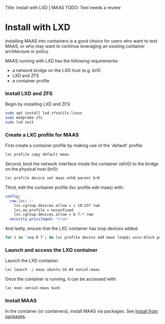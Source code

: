 Title: Install with LXD | MAAS
TODO:  Text needs a review


# Install with LXD

Installing MAAS into containers is a good choice for users who want to test
MAAS, or who may want to continue leveraging an existing container architecture
or policy. 

MAAS running with LXD has the following requirements:

- a network bridge on the LXD host (e.g. br0)
- LXD and ZFS
- a container profile

### Install LXD and ZFS

Begin by installing LXD and ZFS:

```bash
sudo apt install lxd zfsutils-linux
sudo modprobe zfs
sudo lxd init
```

### Create a LXC profile for MAAS

First create a container profile by making use of the 'default' profile:

```bash
lxc profile copy default maas
```

Second, bind the network interface inside the container (eth0) to the bridge on
the physical host (br0):

```bash
lxc profile device set maas eth0 parent br0
```

Third, edit the container profile (lxc profile edit maas) with:

```yaml
config:
  raw.lxc: |-
    lxc.cgroup.devices.allow = c 10:237 rwm
    lxc.aa_profile = unconfined
    lxc.cgroup.devices.allow = b 7:* rwm
  security.privileged: "true"
```

And lastly, ensure that the LXC container has loop devices added:

```bash
for i in `seq 0 7`; do lxc profile device add maas loop$i unix-block path=/dev/loop$i; done
```

### Launch and access the LXD container

Launch the LXD container:

```bash
lxc launch -p maas ubuntu:16.04 xenial-maas
```

Once the container is running, it can be accessed with:

```bash
lxc exec xenial-maas bash
```

### Install MAAS

In the container (or containers), install MAAS via packages. See
[Install from packages][maas-install-packages]. 


<!-- LINKS -->

[maas-install-packages]: installconfig-package-install.md
